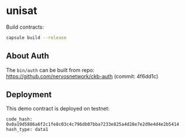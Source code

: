 # unisat

Build contracts:

``` sh
capsule build --release
```

## About Auth
The `bin/auth` can be built from repo: https://github.com/nervosnetwork/ckb-auth
(commit: 4f6dd1c)

## Deployment

This demo contract is deployed on testnet:

```
code_hash: 0x0a19d5886a6f2c1fe8c03c4c796db07bba7233e825a4d28e7e2d9e4d4e2b5414
hash_type: data1
```
